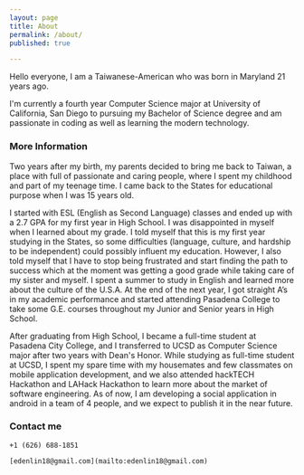 ```yaml
---
layout: page
title: About
permalink: /about/
published: true

---
```




Hello everyone, I am a Taiwanese-American who was born in Maryland 21 years ago.

I'm currently a fourth year Computer Science major at University of California, San Diego  to pursuing my Bachelor of Science degree and am passionate in coding as well as learning the modern technology.

### More Information

Two years after my birth, my parents decided to bring me back to Taiwan, a place with full of passionate and caring people, where I spent my childhood and part of my teenage time. I came back to the States for educational purpose when I was 15 years old.

I started with ESL (English as Second Language) classes and ended up with a 2.7 GPA for my first year in High School. I was disappointed in myself when I learned about my grade. I told myself that this is my first year studying in the States, so some difficulties (language, culture, and hardship to be independent) could possibly influent my education. However, I also told myself that I have to stop being frustrated and start finding the path to success which at the moment was getting a good grade while taking care of my sister and myself. I spent a summer to study in English and learned more about the culture of the U.S.A. At the end of the next year, I got straight A’s in my academic performance and started attending Pasadena College to take some G.E. courses throughout my Junior and Senior years in High School. 

After graduating from High School, I became a full-time student at Pasadena City College, and I transferred to UCSD as Computer Science major after two years with Dean's Honor. While studying as full-time student at UCSD, I spent my spare time with my housemates and few classmates on mobile application development, and we also attended hackTECH Hackathon and LAHack Hackathon to learn more about the market of software engineering. As of now, I am developing a social application in android in a team of 4 people, and we expect to publish it in the near future.


### Contact me

`+1 (626) 688-1851`

`[edenlin18@gmail.com](mailto:edenlin18@gmail.com)`
